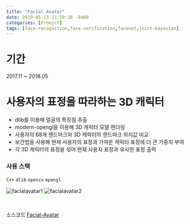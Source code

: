 ```yaml
---
title: "Facial Avatar"
date: 2019-05-13 21:19:28 -0400
categories: [Proejct]
tags: [face-recognition,face-verification,facenet,joint-bayesian]
---
```

# 기간 <br>
2017.11 ~ 2018.05

# 사용자의 표정을 따라하는 3D 캐릭터 <br>

* dlib를 이용해 얼굴의 특징점 추출
* modern-opengl을 이용해 3D 캐릭터 모델 렌더링
* 사용자의 68개 랜드마크와 3D 캐릭터의 랜드마크 위치값 비교
* 보간법을 사용해 현재 사용자의 표정과 가까운 캐릭터 표정에 더 큰 가중치 부여
* 각 3D 캐릭터의 표정을 섞어 현재 사용자 표정과 유사한 표정 출력

### 사용 스택 <br>

`C++` `dlib` `opencv` `opengl`

![facialavatar1](https://user-images.githubusercontent.com/31815711/58609232-d851c200-82e1-11e9-9207-e4d47815153d.png)
![facialavatar2](https://user-images.githubusercontent.com/31815711/58609233-d851c200-82e1-11e9-976a-b3784009ffc6.png)

<br>



소스코드 [Facial-Avatar][avatar-gh]

[avatar-gh]:   https://github.com/godute/Facial-Avatar

